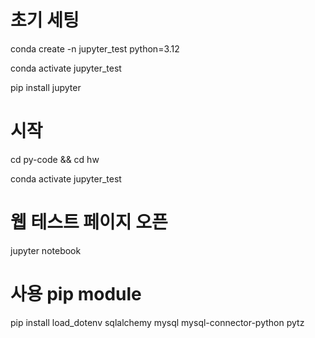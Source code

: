 # 초기 세팅
conda create -n jupyter_test python=3.12

conda activate jupyter_test

pip install jupyter

# 시작
cd py-code && cd hw

conda activate jupyter_test

# 웹 테스트 페이지 오픈
jupyter notebook

# 사용 pip module
pip install load_dotenv sqlalchemy mysql mysql-connector-python pytz
